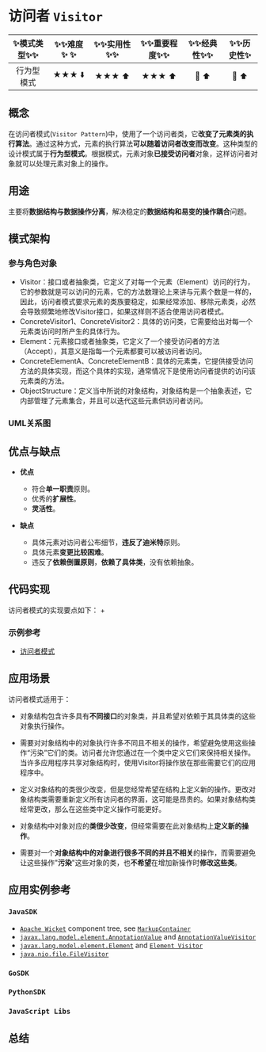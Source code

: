 # 访问者 `Visitor`

| :sparkles:模式类型:sparkles::sparkles:|:sparkles::sparkles:难度:sparkles:  :sparkles: | :sparkles::sparkles:实用性:sparkles::sparkles: | :sparkles::sparkles:重要程度:sparkles::sparkles: |  :sparkles::sparkles:经典性:sparkles::sparkles: | :sparkles::sparkles:历史性:sparkles: |
| :----------------------------------------: | :-----------------------------------------------: | :-------------------------------------------------: | :----------------------------------------------------: | :--------------------------------------------------: | :--------------------------------------: |
|                    行为型模式                        |                ★★★ :arrow_down:                 |                  ★★★ :arrow_up:                   |                    ★★★ :arrow_up:                    |              :green_heart:  :arrow_up:               |        :green_heart:  :arrow_up:         |

## 概念
在访问者模式(`Visitor Pattern`)中，使用了一个访问者类，它**改变了元素类的执行算法**。通过这种方式，元素的执行算法**可以随着访问者改变而改变**。这种类型的设计模式属于**行为型模式**。根据模式，元素对象**已接受访问者**对象，这样访问者对象就可以处理元素对象上的操作。

## 用途
主要将**数据结构与数据操作分离**，解决稳定的**数据结构和易变的操作耦合**问题。

## 模式架构


### 参与角色对象
- Visitor：接口或者抽象类，它定义了对每一个元素（Element）访问的行为，它的参数就是可以访问的元素，它的方法数理论上来讲与元素个数是一样的，因此，访问者模式要求元素的类族要稳定，如果经常添加、移除元素类，必然会导致频繁地修改Visitor接口，如果这样则不适合使用访问者模式。
- ConcreteVisitor1、ConcreteVisitor2：具体的访问类，它需要给出对每一个元素类访问时所产生的具体行为。
- Element：元素接口或者抽象类，它定义了一个接受访问者的方法（Accept），其意义是指每一个元素都要可以被访问者访问。
- ConcreteElementA、ConcreteElementB：具体的元素类，它提供接受访问方法的具体实现，而这个具体的实现，通常情况下是使用访问者提供的访问该元素类的方法。
- ObjectStructure：定义当中所说的对象结构，对象结构是一个抽象表述，它内部管理了元素集合，并且可以迭代这些元素供访问者访问。



### UML关系图



## 优点与缺点
+ **优点**
	 - 符合**单一职责**原则。 
	 - 优秀的**扩展性**。 
	 - **灵活性**。
	 
+ **缺点**
	- 具体元素对访问者公布细节，**违反了迪米特**原则。
	- 具体元素**变更比较困难**。 
	- 违反了**依赖倒置原则**，**依赖了具体类**，没有依赖抽象。

## 代码实现
访问者模式的实现要点如下：
+

### 示例参考
+ [访问者模式](./java/io/github/hooj0/visitor)

## 应用场景
访问者模式适用于：
+ 对象结构包含许多具有**不同接口**的对象类，并且希望对依赖于其具体类的这些对象执行操作。
+ 需要对对象结构中的对象执行许多不同且不相关的操作，希望避免使用这些操作“污染”它们的类。访问者允许您通过在一个类中定义它们来保持相关操作。当许多应用程序共享对象结构时，使用Visitor将操作放在那些需要它们的应用程序中。
+ 定义对象结构的类很少改变，但是您经常希望在结构上定义新的操作。更改对象结构类需要重新定义所有访问者的界面，这可能是昂贵的。如果对象结构类经常更改，那么在这些类中定义操作可能更好。

+ 对象结构中对象对应的**类很少改变**，但经常需要在此对象结构上**定义新的操作**。 
+ 需要对一个**对象结构中的对象进行很多不同的并且不相关**的操作，而需要避免让这些操作"**污染**"这些对象的类，也**不希望**在增加新操作时**修改这些类**。

## 应用实例参考

### `JavaSDK` 

- [`Apache Wicket`](https://github.com/apache/wicket) component tree, see [`MarkupContainer`](https://github.com/apache/wicket/blob/b60ec64d0b50a611a9549809c9ab216f0ffa3ae3/wicket-core/src/main/java/org/apache/wicket/MarkupContainer.java)
- [`javax.lang.model.element.AnnotationValue`](http://docs.oracle.com/javase/8/docs/api/javax/lang/model/element/AnnotationValue.html) and [`AnnotationValueVisitor`](http://docs.oracle.com/javase/8/docs/api/javax/lang/model/element/AnnotationValueVisitor.html)
- [`javax.lang.model.element.Element`](http://docs.oracle.com/javase/8/docs/api/javax/lang/model/element/Element.html) and [`Element Visitor`](http://docs.oracle.com/javase/8/docs/api/javax/lang/model/element/ElementVisitor.html)
- [`java.nio.file.FileVisitor`](http://docs.oracle.com/javase/8/docs/api/java/nio/file/FileVisitor.html)

### `GoSDK`

### `PythonSDK`

### `JavaScript Libs`


## 总结
